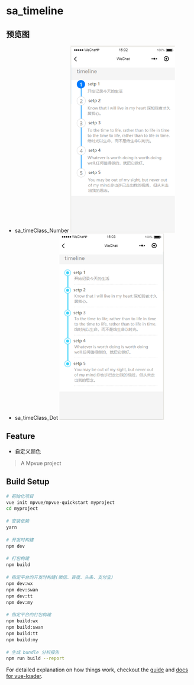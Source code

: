 # sa_timeline

## 预览图
* sa_timeClass_Number
![sa_timeClass_Number](https://github.com/sallenhandong/mpvue_timeline/blob/master/1550732585(1).jpg)
* sa_timeClass_Dot
![sa_timeClass_Dot](https://github.com/sallenhandong/mpvue_timeline/blob/master/1550732605(1).jpg)


## Feature
* 自定义颜色

> A Mpvue project

## Build Setup

``` bash
# 初始化项目
vue init mpvue/mpvue-quickstart myproject
cd myproject

# 安装依赖
yarn

# 开发时构建
npm dev

# 打包构建
npm build

# 指定平台的开发时构建(微信、百度、头条、支付宝)
npm dev:wx
npm dev:swan
npm dev:tt
npm dev:my

# 指定平台的打包构建
npm build:wx
npm build:swan
npm build:tt
npm build:my

# 生成 bundle 分析报告
npm run build --report
```

For detailed explanation on how things work, checkout the [guide](http://vuejs-templates.github.io/webpack/) and [docs for vue-loader](http://vuejs.github.io/vue-loader).
